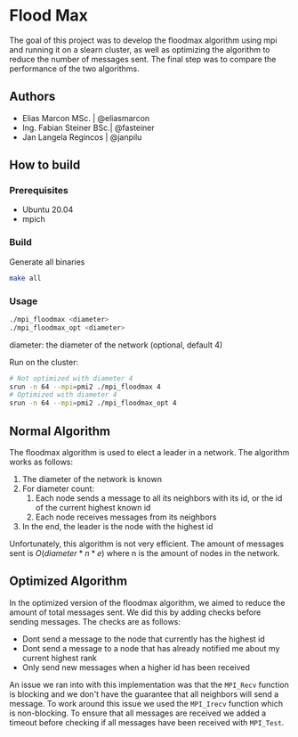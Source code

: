 # Flood Max

The goal of this project was to develop the floodmax algorithm using mpi and running it on a slearn cluster, as well as optimizing the algorithm to reduce the number of messages sent. The final step was to compare the performance of the two algorithms.

## Authors

- Elias Marcon MSc. | @eliasmarcon
- Ing. Fabian Steiner BSc.| @fasteiner
- Jan Langela Regincos | @janpilu

## How to build

### Prerequisites

- Ubuntu 20.04
- mpich

### Build

Generate all binaries

```sh
make all
```

### Usage

```sh
./mpi_floodmax <diameter>
./mpi_floodmax_opt <diameter>
```

diameter: the diameter of the network (optional, default 4)

Run on the cluster:

```sh
# Not optimized with diameter 4
srun -n 64 --mpi=pmi2 ./mpi_floodmax 4
# Optimized with diameter 4
srun -n 64 --mpi=pmi2 ./mpi_floodmax_opt 4
```

## Normal Algorithm

The floodmax algorithm is used to elect a leader in a network. The algorithm works as follows:

1. The diameter of the network is known
2. For diameter count:
    1. Each node sends a message to all its neighbors with its id, or the id of the current highest known id
    2. Each node receives messages from its neighbors
3. In the end, the leader is the node with the highest id

Unfortunately, this algorithm is not very efficient. The amount of messages sent is $O(diameter*n*e)$ where n is the amount of nodes in the network.

## Optimized Algorithm

In the optimized version of the floodmax algorithm, we aimed to reduce the amount of total messages sent.
We did this by adding checks before sending messages. The checks are as follows:

- Dont send a message to the node that currently has the highest id
- Dont send a message to a node that has already notified me about my current highest rank
- Only send new messages when a higher id has been received

An issue we ran into with this implementation was that the `MPI_Recv` function is blocking and we don't have the guarantee that all neighbors will send a message. To work around this issue we used the `MPI_Irecv` function which is non-blocking. To ensure that all messages are received we added a timeout before checking if all messages have been received with `MPI_Test`.

